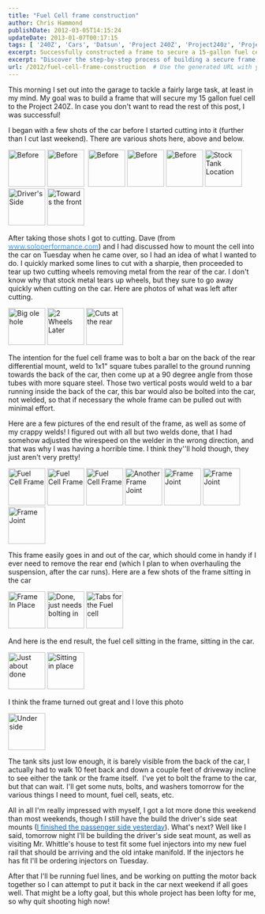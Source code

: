 ```yaml
---
title: "Fuel Cell frame construction"
author: Chris Hammond
publishDate: 2012-03-05T14:15:24
updateDate: 2013-01-07T00:17:15
tags: [ '240Z', 'Cars', 'Datsun', 'Project 240Z', 'Project240z', 'Project240Zcom' ]
excerpt: Successfully constructed a frame to secure a 15-gallon fuel cell in a Project 240Z car with step-by-step photos, cutting into metal, and DIY welding.
excerpt: "Discover the step-by-step process of building a secure frame for a 15-gallon fuel cell in the Project 240Z, including welding and mounting techniques."
url: /2012/fuel-cell-frame-construction  # Use the generated URL with year
---
```

<p>This morning I set out into the garage to tackle a fairly large task, at least in my mind. My goal was to build a frame that will secure my 15 gallon fuel cell to the Project 240Z. In case you don't want to read the rest of this post, I was successful!</p> <p>I began with a few shots of the car before I started cutting into it (further than I cut last weekend). There are various shots here, above and below.</p> <p><a href="https://www.flickr.com/photos/chammond/688010251/in/set-72157594465585463/"><img height="75" alt="Before" width="75" src="https://farm2.static.flickr.com/1284/688010251_c5f52df804_s.jpg" /></a>&nbsp;<a href="https://www.flickr.com/photos/chammond/688014903/in/set-72157594465585463/"><img height="75" alt="Before" width="75" src="https://farm2.static.flickr.com/1149/688014903_30f5d0d433_s.jpg" /></a>&nbsp;&nbsp;<a href="https://www.flickr.com/photos/chammond/688029701/in/set-72157594465585463/"><img height="75" alt="Before" width="75" src="https://farm2.static.flickr.com/1251/688029701_f164521805_s.jpg" /></a> <a href="https://www.flickr.com/photos/chammond/688025165/in/set-72157594465585463/"><img height="75" alt="Before" width="75" src="https://farm2.static.flickr.com/1116/688025165_33f872e8e8_s.jpg" /></a> <a href="https://www.flickr.com/photos/chammond/688885702/in/set-72157594465585463/"><img height="75" alt="Before" width="75" src="https://farm2.static.flickr.com/1172/688885702_21916b9649_s.jpg" /></a> <a href="https://www.flickr.com/photos/chammond/688906740/in/set-72157594465585463/"><img height="75" alt="Stock Tank Location" width="75" src="https://farm2.static.flickr.com/1429/688906740_35837eb263_s.jpg" /></a>&nbsp;<a class="image_link" id="set_thumb_link_688917226" title="Driver's Side" href="https://www.flickr.com/photos/chammond/688917226/in/set-72157594465585463/"><img height="75" alt="Driver's Side" src="https://farm2.static.flickr.com/1066/688917226_1a8f198255_s.jpg" width="75" /></a> <a class="image_link" id="set_thumb_link_688911408" title="Towards the front" href="https://www.flickr.com/photos/chammond/688911408/in/set-72157594465585463/"><img height="75" alt="Towards the front" src="https://farm2.static.flickr.com/1381/688911408_f17497bbef_s.jpg" width="75" /></a></p> <p>After taking those shots I got to cutting. Dave (from <a href="https://www.soloperformance.com/"><font color="#3399ff">www.soloperformance.com</font></a>) and I had discussed how to mount the cell into the car on Tuesday when he came over, so I had an idea of what I wanted to do. I quickly marked some lines to cut with a sharpie, then proceeded to tear up two cutting wheels removing metal from the rear of the car. I don't know why that stock metal tears up wheels, but they sure to go away quickly when cutting on the car. Here are photos of what was left after cutting.</p> <p><a href="https://www.flickr.com/photos/chammond/688065565/in/set-72157594465585463/"><img height="75" alt="Big ole hole" width="75" src="https://farm2.static.flickr.com/1079/688065565_3cb0b3ffd7_s.jpg" /></a> <a href="https://www.flickr.com/photos/chammond/688056387/in/set-72157594465585463/"><img height="75" alt="2 Wheels Later" width="75" src="https://farm2.static.flickr.com/1021/688056387_98b20f1e34_s.jpg" /></a>&nbsp;<a class="image_link" id="set_thumb_link_688936738" title="Cuts at the rear" href="https://www.flickr.com/photos/chammond/688936738/in/set-72157594465585463/"><img height="75" alt="Cuts at the rear" width="75" src="https://farm2.static.flickr.com/1158/688936738_48089af809_s.jpg" /></a></p> <p>The intention for the fuel cell frame was to bolt a bar on the back of the rear differential mount, weld to 1x1&quot; square tubes parallel to the ground running towards the back of the car, then come up at a 90 degree angle from those tubes with more square steel. Those two vertical posts would weld to a bar running inside the back of the car, this bar would also be bolted into the car, not welded, so that if necessary the whole frame can be pulled out with minimal effort.</p> <p>Here are a few pictures of the end result of the frame, as well as some of my crappy welds! I figured out with all but two welds done, that I had somehow adjusted the wirespeed on the welder in the wrong direction, and that was why I was having a horrible time. I think they''ll hold though, they just aren't very pretty!</p> <p><a href="https://www.flickr.com/photos/chammond/688115833/in/set-72157594465585463/"><img height="75" alt="Fuel Cell Frame" width="75" src="https://farm2.static.flickr.com/1159/688115833_e1930f3e70_s.jpg" /></a> <a href="https://www.flickr.com/photos/chammond/688109549/in/set-72157594465585463/"><img height="75" alt="Fuel Cell Frame" width="75" src="https://farm2.static.flickr.com/1318/688109549_a5cc7e147e_s.jpg" /></a>&nbsp;<a href="https://www.flickr.com/photos/chammond/688144105/in/set-72157594465585463/"><img height="75" alt="Fuel Cell Frame" width="75" src="https://farm2.static.flickr.com/1215/688144105_559adb3e84_s.jpg" /></a> <a href="https://www.flickr.com/photos/chammond/688999916/in/set-72157594465585463/"><img height="75" alt="Another Frame Joint" width="75" src="https://farm2.static.flickr.com/1170/688999916_5aada5ac23_s.jpg" /></a> <a href="https://www.flickr.com/photos/chammond/688995844/in/set-72157594465585463/"><img height="75" alt="Frame Joint" width="75" src="https://farm2.static.flickr.com/1073/688995844_a7931c7423_s.jpg" /></a> <a href="https://www.flickr.com/photos/chammond/688125127/in/set-72157594465585463/"><img height="75" alt="Frame Joint" width="75" src="https://farm2.static.flickr.com/1081/688125127_d1cfcf1290_s.jpg" /></a> <a href="https://www.flickr.com/photos/chammond/688120403/in/set-72157594465585463/"><img height="75" alt="Frame Joint" width="75" src="https://farm2.static.flickr.com/1371/688120403_d4321a942e_s.jpg" /></a></p> <p>This frame easily goes in and out of the car, which should come in handy if I ever need to remove the rear end (which I plan to when overhauling the suspension, after the car runs). Here are a few shots of the frame sitting in the car</p> <p><a href="https://www.flickr.com/photos/chammond/689025574/in/set-72157594465585463/"><img height="75" alt="Frame In Place" width="75" src="https://farm2.static.flickr.com/1214/689025574_1ccdf2341e_s.jpg" /></a> <a href="https://www.flickr.com/photos/chammond/688154559/in/set-72157594465585463/"><img height="75" alt="Done, just needs bolting in" width="75" src="https://farm2.static.flickr.com/1307/688154559_9cab5f76d4_s.jpg" /></a> <a href="https://www.flickr.com/photos/chammond/689015196/in/set-72157594465585463/"><img height="75" alt="Tabs for the Fuel cell" width="75" src="https://farm2.static.flickr.com/1326/689015196_bbcf458700_s.jpg" /></a></p> <p>And here is the end result, the fuel cell sitting in the frame, sitting in the car.</p> <p><a class="image_link" id="set_thumb_link_689067444" title="Just about done" href="https://www.flickr.com/photos/chammond/689067444/in/set-72157594465585463/"><img height="75" alt="Just about done" width="75" src="https://farm2.static.flickr.com/1263/689067444_1d611ca941_s.jpg" /></a>&nbsp;<a class="image_link" id="set_thumb_link_689041774" title="Sitting in place" href="https://www.flickr.com/photos/chammond/689041774/in/set-72157594465585463/"><img height="75" alt="Sitting in place" width="75" src="https://farm2.static.flickr.com/1237/689041774_5424d6ac74_s.jpg" /></a></p> <p>I think the frame turned out great and I love this photo</p> <p><a class="image_link" id="set_thumb_link_689057214" title="Under side" href="https://www.flickr.com/photos/chammond/689057214/in/set-72157594465585463/"><img height="75" alt="Under side" width="75" src="https://farm2.static.flickr.com/1359/689057214_f8b80a264b_s.jpg" /></a></p> <p>The tank sits just low enough, it is barely visible from the back of the car, I actually had to walk 10 feet back and down&nbsp;a couple&nbsp;feet of driveway incline to see either the tank or the frame itself.&nbsp; I've yet to bolt the frame to the car, but that can wait. I'll get some nuts, bolts, and washers tomorrow for the various things I need to mount, fuel cell, seats, etc.</p> <p>All in all I'm really impressed with myself,&nbsp;I got a lot more done this weekend than most weekends, though I still have the build the driver's side seat mounts (<a href="https://www.project240z.com/Blog/tabid/53/EntryID/68/Default.aspx"><font color="#0066cc">I finished the passenger side yesterday</font></a>). What's next? Well like I said, tomorrow night I'll be building the driver's side seat mount, as well as visiting Mr. Whittle's house to test fit some fuel injectors into my new fuel rail that should be arriving and the old intake manifold. If the injectors he has fit I'll be ordering injectors on Tuesday.</p> <p>After that I'll be running fuel lines, and be working on putting the motor back together so I can attempt to put it back in the car next weekend if all goes well. That might be a lofty goal, but this whole project has been lofty for me, so why quit shooting high now!</p>

